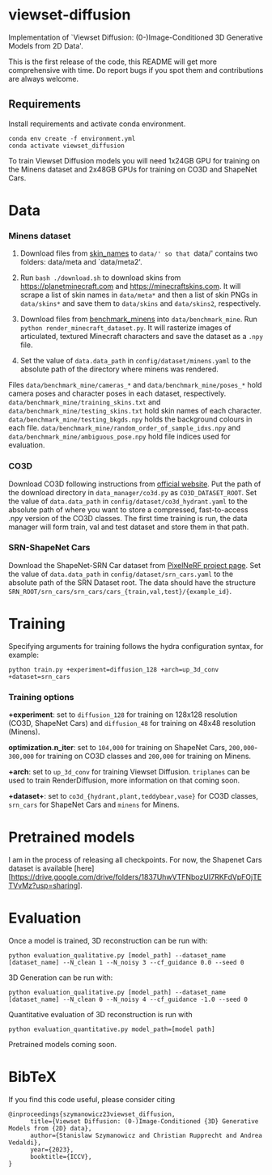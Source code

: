 # viewset-diffusion
Implementation of `Viewset Diffusion: (0-)Image-Conditioned 3D Generative Models from 2D Data'.

This is the first release of the code, this README will get more comprehensive with time.
Do report bugs if you spot them and contributions are always welcome.

## Requirements

Install requirements and activate conda environment.
```
conda env create -f environment.yml
conda activate viewset_diffusion
```

To train Viewset Diffusion models you will need 1x24GB GPU for training on the Minens dataset and 2x48GB GPUs for training on CO3D and ShapeNet Cars. 

# Data

### Minens dataset

1. Download files from [skin_names](https://drive.google.com/drive/folders/13Gk6nJnBjDdl3N2_yjmSomRg6gLrpIZv) to `data/' so that `data/' contains two folders: data/meta and `data/meta2'.

2. Run `bash ./download.sh` to download skins from https://planetminecraft.com and
https://minecraftskins.com. It will scrape a list of skin names in `data/meta*`
and then a list of skin PNGs in `data/skins*` and save them to `data/skins` and
`data/skins2`, respectively.

3. Download files from [benchmark_minens](https://drive.google.com/drive/folders/13Gk6nJnBjDdl3N2_yjmSomRg6gLrpIZv) into `data/benchmark_mine`. Run `python render_minecraft_dataset.py`. 
It will rasterize images of articulated, textured Minecraft characters and save the dataset
as a `.npy` file.

4. Set the value of `data.data_path` in `config/dataset/minens.yaml` to the absolute path of the directory where minens was rendered. 

Files `data/benchmark_mine/cameras_*` and `data/benchmark_mine/poses_*` hold camera poses and character poses in each dataset, respectively.
`data/benchmark_mine/training_skins.txt` and `data/benchmark_mine/testing_skins.txt` hold skin names of each character.
`data/benchmark_mine/testing_bkgds.npy` holds the background colours in each file.
`data/benchmark_mine/random_order_of_sample_idxs.npy` and `data/benchmark_mine/ambiguous_pose.npy` hold file indices used for evaluation.


### CO3D 

Download CO3D following instructions from [official website](https://github.com/facebookresearch/co3d). 
Put the path of the download directory in `data_manager/co3d.py` as `CO3D_DATASET_ROOT`.
Set the value of `data.data_path` in `config/dataset/co3d_hydrant.yaml` to the absolute path of where you want to store a compressed, fast-to-access .npy version of the CO3D classes. 
The first time training is run, the data manager will form train, val and test dataset and store them in that path.

### SRN-ShapeNet Cars

Download the ShapeNet-SRN Car dataset from [PixelNeRF project page](https://drive.google.com/drive/folders/1PsT3uKwqHHD2bEEHkIXB99AlIjtmrEiR).
Set the value of `data.data_path` in `config/dataset/srn_cars.yaml` to the absolute path of the SRN Dataset root.
The data should have the structure `SRN_ROOT/srn_cars/srn_cars/cars_{train,val,test}/{example_id}`. 

# Training

Specifying arguments for training follows the hydra configuration syntax, for example:

```
python train.py +experiment=diffusion_128 +arch=up_3d_conv +dataset=srn_cars
```

### Training options

**+experiment**: set to `diffusion_128` for training on 128x128 resolution (CO3D, ShapeNet Cars) and `diffusion_48` for training on 48x48 resolution (Minens).

**optimization.n_iter**: set to `104,000` for training on ShapeNet Cars, `200,000`-`300,000` for training on CO3D classes and `200,000` for training on Minens.

**+arch**: set to `up_3d_conv` for training Viewset Diffusion. `triplanes` can be used to train RenderDiffusion, more information on that coming soon.

**+dataset+**: set to `co3d_{hydrant,plant,teddybear,vase}` for CO3D classes, `srn_cars` for ShapeNet Cars and `minens` for Minens.

# Pretrained models

I am in the process of releasing all checkpoints. For now, the Shapenet Cars dataset is available [here][https://drive.google.com/drive/folders/1837UhwVTFNbozUI7RKFdVpFOjTETVvMz?usp=sharing].

# Evaluation

Once a model is trained, 3D reconstruction can be run with:
```
python evaluation_qualitative.py [model_path] --dataset_name [dataset_name] --N_clean 1 --N_noisy 3 --cf_guidance 0.0 --seed 0
```

3D Generation can be run with:
```
python evaluation_qualitative.py [model_path] --dataset_name [dataset_name] --N_clean 0 --N_noisy 4 --cf_guidance -1.0 --seed 0
```

Quantitative evaluation of 3D reconstruction is run with
```
python evaluation_quantitative.py model_path=[model path]
```

Pretrained models coming soon.

# BibTeX

If you find this code useful, please consider citing
```
@inproceedings{szymanowicz23viewset_diffusion,
      title={Viewset Diffusion: (0-)Image-Conditioned {3D} Generative Models from {2D} data},
      author={Stanislaw Szymanowicz and Christian Rupprecht and Andrea Vedaldi},
      year={2023},
      booktitle={ICCV},
}
```
